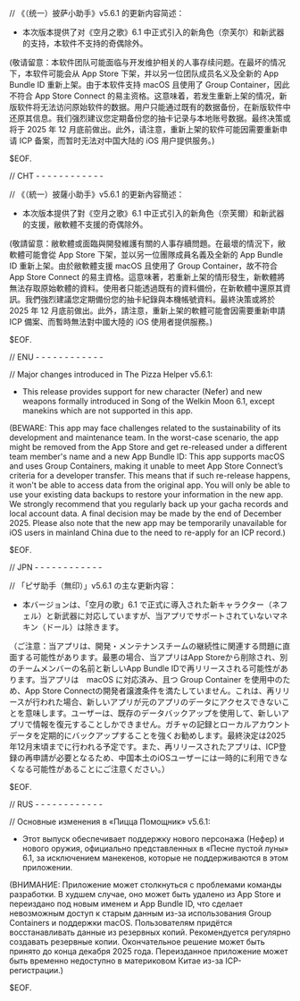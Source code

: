 // 《（统一）披萨小助手》v5.6.1 的更新内容简述：

- 本次版本提供了对《空月之歌》6.1 中正式引入的新角色（奈芙尔）和新武器的支持，本软件不支持的奇偶除外。

(敬请留意：本软件团队可能面临与开发维护相关的人事存续问题。在最坏的情况下，本软件可能会从 App Store 下架，并以另一位团队成员名义及全新的 App Bundle ID 重新上架。由于本软件支持 macOS 且使用了 Group Container，因此不符合 App Store Connect 的易主资格。这意味着，若发生重新上架的情况，新版软件将无法访问原始软件的数据。用户只能通过既有的数据备份，在新版软件中还原其信息。我们强烈建议您定期备份您的抽卡记录与本地账号数据。最终决策或将于 2025 年 12 月底前做出。此外，请注意，重新上架的软件可能因需要重新申请 ICP 备案，而暂时无法对中国大陆的 iOS 用户提供服务。)

$EOF.

// CHT - - - - - - - - - - - -

// 《（統一）披薩小助手》v5.6.1 的更新內容簡述：

- 本次版本提供了對《空月之歌》6.1 中正式引入的新角色（奈芙爾）和新武器的支援，敝軟體不支援的奇偶除外。

(敬請留意：敝軟體或面臨與開發維護有關的人事存續問題。在最壞的情況下，敝軟體可能會從 App Store 下架，並以另一位團隊成員名義及全新的 App Bundle ID 重新上架。由於敝軟體支援 macOS 且使用了 Group Container，故不符合 App Store Connect 的易主資格。這意味著，若重新上架的情形發生，新軟體將無法存取原始軟體的資料。使用者只能透過既有的資料備份，在新軟體中還原其資訊。我們強烈建議您定期備份您的抽卡紀錄與本機帳號資料。最終決策或將於 2025 年 12 月底前做出。此外，請注意，重新上架的軟體可能會因需要重新申請 ICP 備案、而暫時無法對中國大陸的 iOS 使用者提供服務。)

$EOF.

// ENU - - - - - - - - - - - -

// Major changes introduced in The Pizza Helper v5.6.1:

- This release provides support for new character (Nefer) and new weapons formally introduced in Song of the Welkin Moon 6.1, except manekins which are not supported in this app.

(BEWARE: This app may face challenges related to the sustainability of its development and maintenance team. In the worst-case scenario, the app might be removed from the App Store and get re-released under a different team member's name and a new App Bundle ID: This app supports macOS and uses Group Containers, making it unable to meet App Store Connect’s criteria for a developer transfer. This means that if such re-release happens, it won't be able to access data from the original app. You will only be able to use your existing data backups to restore your information in the new app. We strongly recommend that you regularly back up your gacha records and local account data. A final decision may be made by the end of December 2025. Please also note that the new app may be temporarily unavailable for iOS users in mainland China due to the need to re-apply for an ICP record.)

$EOF.

// JPN - - - - - - - - - - - -

// 「ピザ助手（無印）」v5.6.1 の主な更新内容：

- 本バージョンは、「空月の歌」6.1 で正式に導入された新キャラクター（ネフェル）と新武器に対応していますが、当アプリでサポートされていないマネキン（ドール）は除きます。

（ご注意：当アプリは、開発・メンテナンスチームの継続性に関連する問題に直面する可能性があります。最悪の場合、当アプリはApp Storeから削除され、別のチームメンバーの名前と新しいApp Bundle IDで再リリースされる可能性があります。当アプリは　macOS に対応済み、且つ Group Container を使用中のため、App Store Connectの開発者譲渡条件を満たしていません。これは、再リリースが行われた場合、新しいアプリが元のアプリのデータにアクセスできないことを意味します。ユーザーは、既存のデータバックアップを使用して、新しいアプリで情報を復元することしかできません。ガチャの記録とローカルアカウントデータを定期的にバックアップすることを強くお勧めします。最終決定は2025年12月末頃までに行われる予定です。また、再リリースされたアプリは、ICP登録の再申請が必要となるため、中国本土のiOSユーザーには一時的に利用できなくなる可能性があることにご注意ください。）

$EOF.

// RUS - - - - - - - - - - - -

// Основные изменения в «Пицца Помощник» v5.6.1:

- Этот выпуск обеспечивает поддержку нового персонажа (Нефер) и нового оружия, официально представленных в «Песне пустой луны» 6.1, за исключением манекенов, которые не поддерживаются в этом приложении.

(ВНИМАНИЕ: Приложение может столкнуться с проблемами команды разработки. В худшем случае, оно может быть удалено из App Store и переиздано под новым именем и App Bundle ID, что сделает невозможным доступ к старым данным из-за использования Group Containers и поддержки macOS. Пользователям придётся восстанавливать данные из резервных копий. Рекомендуется регулярно создавать резервные копии. Окончательное решение может быть принято до конца декабря 2025 года. Переизданное приложение может быть временно недоступно в материковом Китае из-за ICP-регистрации.)

$EOF.
